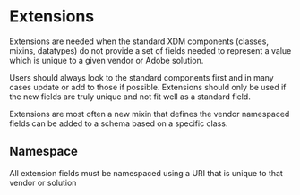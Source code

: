 # Extensions

Extensions are needed when the standard XDM components (classes, mixins, datatypes) do not provide a set of fields
needed to represent a value which is unique to a given vendor or Adobe solution. 

Users should always look to the standard components first and in many cases 
update or add to those if possible. Extensions should only be used if the new fields
are truly unique and not fit well as a standard field.   

Extensions are most often a new mixin that defines the vendor namespaced fields can be added to a schema based on a specific class.

## Namespace

All extension fields must be namespaced using a URI that is unique to that vendor or solution